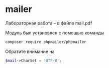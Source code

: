 # mailer

 Лабораторная работа – в файле mail.pdf
 
 Модуль был установлен с помощью команды
 
 ```bash
 composer require phpmailer/phpmailer
 ```

Обратите внимание на 
```php
$mail->CharSet = 'UTF-8';
```
